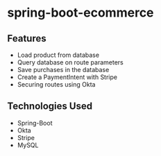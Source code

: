 # spring-boot-ecommerce

## Features

- Load product from database
- Query database on route parameters
- Save purchases in the database
- Create a PaymentIntent with Stripe
- Securing routes using Okta

## Technologies Used

- Spring-Boot
- Okta
- Stripe
- MySQL


